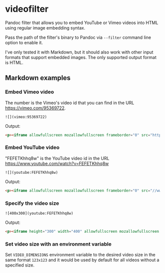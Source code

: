 # videofilter

Pandoc filter that allows you to embed YouTube or Vimeo videos into HTML using regular image embedding syntax.

Pass the path of the filter's binary to Pandoc via `--filter` command line option to enable it.

I've only tested it with Markdown, but it should also work with other input formats that support embedded images. The only supported output format is HTML.

## Markdown examples

### Embed Vimeo video

The number is the Vimeo's video id that you can find in the URL https://vimeo.com/95369722.

```
![](vimeo:95369722)
```

Output:

```html
<p><iframe allowfullscreen mozallowfullscreen frameborder="0" src="https://player.vimeo.com/video/95369722?title=0&amp;amp;portrait=0&amp;amp;badge=0" webkitallowfullscreen></iframe></p>
```

### Embed YouTube video

"FEFETKhhq8w" is the YouTube video id in the URL https://www.youtube.com/watch?v=FEFETKhhq8w

```
![](youtube:FEFETKhhq8w)
```

Output:

```html
<p><iframe allowfullscreen mozallowfullscreen frameborder="0" src="//www.youtube.com/embed/FEFETKhhq8w" webkitallowfullscreen></iframe></p>
```

### Specify the video size

```
![400x300](youtube:FEFETKhhq8w)
```

Output:

```html
<p><iframe height="300" width="400" allowfullscreen mozallowfullscreen frameborder="0" src="//www.youtube.com/embed/FEFETKhhq8w" webkitallowfullscreen></iframe></p>
```

### Set video size with an environment variable

Set `VIDEO_DIMENSIONS` environment variable to the desired video size in the same format `123x123` and it would be used by default for all videos without a specified size.
